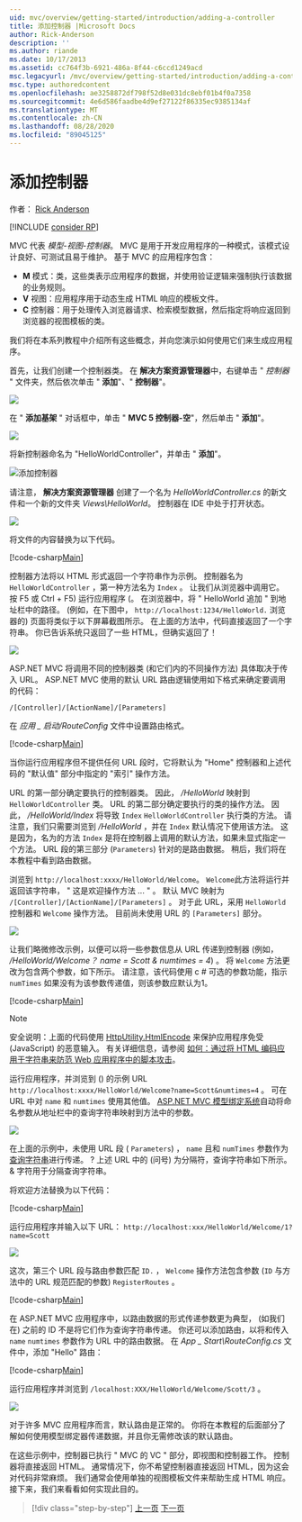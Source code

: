 ```yaml
---
uid: mvc/overview/getting-started/introduction/adding-a-controller
title: 添加控制器 |Microsoft Docs
author: Rick-Anderson
description: ''
ms.author: riande
ms.date: 10/17/2013
ms.assetid: cc764f3b-6921-486a-8f44-c6ccd1249acd
msc.legacyurl: /mvc/overview/getting-started/introduction/adding-a-controller
msc.type: authoredcontent
ms.openlocfilehash: ae3258872df798f52d8e031dc8ebf01b4f0a7358
ms.sourcegitcommit: 4e6d586faadbe4d9ef27122f86335ec9385134af
ms.translationtype: MT
ms.contentlocale: zh-CN
ms.lasthandoff: 08/28/2020
ms.locfileid: "89045125"
---
```

# <a name="adding-a-controller"></a>添加控制器

作者： [Rick Anderson](https://twitter.com/RickAndMSFT)

[!INCLUDE [consider RP](~/includes/razor.md)]

MVC 代表 *模型-视图-控制器*。 MVC 是用于开发应用程序的一种模式，该模式设计良好、可测试且易于维护。 基于 MVC 的应用程序包含：

- **M** 模式：类，这些类表示应用程序的数据，并使用验证逻辑来强制执行该数据的业务规则。
- **V** 视图：应用程序用于动态生成 HTML 响应的模板文件。
- **C** 控制器：用于处理传入浏览器请求、检索模型数据，然后指定将响应返回到浏览器的视图模板的类。

我们将在本系列教程中介绍所有这些概念，并向您演示如何使用它们来生成应用程序。

首先，让我们创建一个控制器类。 在 **解决方案资源管理器**中，右键单击 " *控制器* " 文件夹，然后依次单击 " **添加**"、" **控制器**"。

![](adding-a-controller/_static/image1.png)

在 " **添加基架** " 对话框中，单击 " **MVC 5 控制器-空**"，然后单击 " **添加**"。

![](adding-a-controller/_static/image2.png)  

将新控制器命名为 "HelloWorldController"，并单击 " **添加**"。

![添加控制器](adding-a-controller/_static/image3.png)

请注意， **解决方案资源管理器** 创建了一个名为 *HelloWorldController.cs* 的新文件和一个新的文件夹 *Views\HelloWorld*。 控制器在 IDE 中处于打开状态。

![](adding-a-controller/_static/image4.png)

将文件的内容替换为以下代码。

[!code-csharp[Main](adding-a-controller/samples/sample1.cs)]

控制器方法将以 HTML 形式返回一个字符串作为示例。 控制器名为 `HelloWorldController` ，第一种方法名为 `Index` 。 让我们从浏览器中调用它。 按 F5 或 Ctrl + F5) 运行应用程序 (。 在浏览器中，将 &quot; HelloWorld 追加 &quot; 到地址栏中的路径。  (例如，在下图中， `http://localhost:1234/HelloWorld.` 浏览器的) 页面将类似于以下屏幕截图所示。 在上面的方法中，代码直接返回了一个字符串。 你已告诉系统只返回了一些 HTML，但确实返回了！

![](adding-a-controller/_static/image5.png)

ASP.NET MVC 将调用不同的控制器类 (和它们内的不同操作方法) 具体取决于传入 URL。 ASP.NET MVC 使用的默认 URL 路由逻辑使用如下格式来确定要调用的代码：

`/[Controller]/[ActionName]/[Parameters]`

在 *应用 \_ 启动/RouteConfig* 文件中设置路由格式。

[!code-csharp[Main](adding-a-controller/samples/sample2.cs?highlight=7-8)]

当你运行应用程序但不提供任何 URL 段时，它将默认为 "Home" 控制器和上述代码的 "默认值" 部分中指定的 "索引" 操作方法。

URL 的第一部分确定要执行的控制器类。 因此， */HelloWorld* 映射到 `HelloWorldController` 类。 URL 的第二部分确定要执行的类的操作方法。 因此， */HelloWorld/Index* 将导致 `Index` `HelloWorldController` 执行类的方法。 请注意，我们只需要浏览到 */HelloWorld* ，并在 `Index` 默认情况下使用该方法。 这是因为，名为的方法 `Index` 是将在控制器上调用的默认方法，如果未显式指定一个方法。 URL 段的第三部分 (`Parameters`) 针对的是路由数据。 稍后，我们将在本教程中看到路由数据。

浏览到 `http://localhost:xxxx/HelloWorld/Welcome`。 `Welcome`此方法将运行并返回该字符串， &quot; 这是欢迎操作方法 ... &quot; 。 默认 MVC 映射为 `/[Controller]/[ActionName]/[Parameters]` 。 对于此 URL，采用 `HelloWorld` 控制器和 `Welcome` 操作方法。 目前尚未使用 URL 的 `[Parameters]` 部分。

![](adding-a-controller/_static/image6.png)

让我们略微修改示例，以便可以将一些参数信息从 URL 传递到控制器 (例如， */HelloWorld/Welcome？ name = Scott &amp; numtimes = 4*) 。 将 `Welcome` 方法更改为包含两个参数，如下所示。 请注意，该代码使用 c # 可选的参数功能，指示 `numTimes` 如果没有为该参数传递值，则该参数应默认为1。

[!code-csharp[Main](adding-a-controller/samples/sample3.cs)]

> [!NOTE]
> 安全说明：上面的代码使用 [HttpUtility.HtmlEncode](https://msdn.microsoft.com/library/ee360286(v=vs.110).aspx) 来保护应用程序免受 (JavaScript) 的恶意输入。 有关详细信息，请参阅 [如何：通过将 HTML 编码应用于字符串来防范 Web 应用程序中的脚本攻击](https://msdn.microsoft.com/library/a2a4yykt(v=vs.100).aspx)。

 运行应用程序，并浏览到 () 的示例 URL `http://localhost:xxxx/HelloWorld/Welcome?name=Scott&numtimes=4` 。 可在 URL 中对 `name` 和 `numtimes` 使用其他值。 [ASP.NET MVC 模型绑定系统](http://odetocode.com/Blogs/scott/archive/2009/04/27/6-tips-for-asp-net-mvc-model-binding.aspx)自动将命名参数从地址栏中的查询字符串映射到方法中的参数。

![](adding-a-controller/_static/image7.png)

在上面的示例中，未使用 URL 段 ( `Parameters`) ， `name` 且和 `numTimes` 参数作为 [查询字符串](http://en.wikipedia.org/wiki/Query_string)进行传递。 ? 上述 URL 中的 (问号) 为分隔符，查询字符串如下所示。 &amp; 字符用于分隔查询字符串。

将欢迎方法替换为以下代码：

[!code-csharp[Main](adding-a-controller/samples/sample4.cs)]

运行应用程序并输入以下 URL： `http://localhost:xxx/HelloWorld/Welcome/1?name=Scott`

![](adding-a-controller/_static/image8.png)

这次，第三个 URL 段与路由参数匹配 `ID.` ， `Welcome` 操作方法包含参数 (`ID` 与方法中的 URL 规范匹配的参数) `RegisterRoutes` 。

[!code-csharp[Main](adding-a-controller/samples/sample5.cs?highlight=7)]

在 ASP.NET MVC 应用程序中，以路由数据的形式传递参数更为典型， (如我们在) 之前的 ID 不是将它们作为查询字符串传递。 你还可以添加路由，以将和传入 `name` `numtimes` 参数作为 URL 中的路由数据。 在 *App \_ Start\RouteConfig.cs* 文件中，添加 "Hello" 路由：

[!code-csharp[Main](adding-a-controller/samples/sample6.cs?highlight=13-16)]

运行应用程序并浏览到 `/localhost:XXX/HelloWorld/Welcome/Scott/3` 。

![](adding-a-controller/_static/image9.png)

对于许多 MVC 应用程序而言，默认路由是正常的。 你将在本教程的后面部分了解如何使用模型绑定器传递数据，并且你无需修改该的默认路由。

在这些示例中，控制器已执行 &quot; MVC 的 VC &quot; 部分，即视图和控制器工作。 控制器将直接返回 HTML。 通常情况下，你不希望控制器直接返回 HTML，因为这会对代码非常麻烦。 我们通常会使用单独的视图模板文件来帮助生成 HTML 响应。 接下来，我们来看看如何实现此目的。

> [!div class="step-by-step"]
> [上一页](getting-started.md)
> [下一页](adding-a-view.md)
